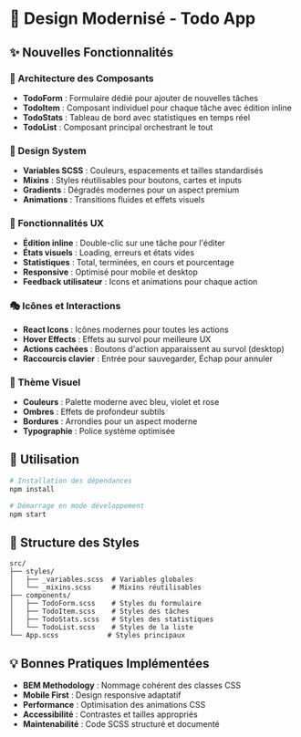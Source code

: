 # 🎨 Design Modernisé - Todo App

## ✨ Nouvelles Fonctionnalités

### 🎯 Architecture des Composants
- **TodoForm** : Formulaire dédié pour ajouter de nouvelles tâches
- **TodoItem** : Composant individuel pour chaque tâche avec édition inline
- **TodoStats** : Tableau de bord avec statistiques en temps réel
- **TodoList** : Composant principal orchestrant le tout

### 🎨 Design System
- **Variables SCSS** : Couleurs, espacements et tailles standardisés
- **Mixins** : Styles réutilisables pour boutons, cartes et inputs
- **Gradients** : Dégradés modernes pour un aspect premium
- **Animations** : Transitions fluides et effets visuels

### 📱 Fonctionnalités UX
- **Édition inline** : Double-clic sur une tâche pour l'éditer
- **États visuels** : Loading, erreurs et états vides
- **Statistiques** : Total, terminées, en cours et pourcentage
- **Responsive** : Optimisé pour mobile et desktop
- **Feedback utilisateur** : Icons et animations pour chaque action

### 🎭 Icônes et Interactions
- **React Icons** : Icônes modernes pour toutes les actions
- **Hover Effects** : Effets au survol pour meilleure UX
- **Actions cachées** : Boutons d'action apparaissent au survol (desktop)
- **Raccourcis clavier** : Entrée pour sauvegarder, Échap pour annuler

### 🌈 Thème Visuel
- **Couleurs** : Palette moderne avec bleu, violet et rose
- **Ombres** : Effets de profondeur subtils
- **Bordures** : Arrondies pour un aspect moderne
- **Typographie** : Police système optimisée

## 🚀 Utilisation

```bash
# Installation des dépendances
npm install

# Démarrage en mode développement
npm start
```

## 📁 Structure des Styles

```
src/
├── styles/
│   ├── _variables.scss  # Variables globales
│   └── _mixins.scss     # Mixins réutilisables
├── components/
│   ├── TodoForm.scss    # Styles du formulaire
│   ├── TodoItem.scss    # Styles des tâches
│   ├── TodoStats.scss   # Styles des statistiques
│   └── TodoList.scss    # Styles de la liste
└── App.scss            # Styles principaux
```

## 💡 Bonnes Pratiques Implémentées

- **BEM Methodology** : Nommage cohérent des classes CSS
- **Mobile First** : Design responsive adaptatif
- **Performance** : Optimisation des animations CSS
- **Accessibilité** : Contrastes et tailles appropriés
- **Maintenabilité** : Code SCSS structuré et documenté 
